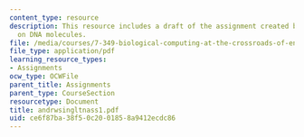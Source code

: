 ```yaml
---
content_type: resource
description: This resource includes a draft of the assignment created by the student
  on DNA molecules.
file: /media/courses/7-349-biological-computing-at-the-crossroads-of-engineering-and-science-spring-2005/ce6f87ba38f50c2001858a9412ecdc86_andrwsingltnass1.pdf
file_type: application/pdf
learning_resource_types:
- Assignments
ocw_type: OCWFile
parent_title: Assignments
parent_type: CourseSection
resourcetype: Document
title: andrwsingltnass1.pdf
uid: ce6f87ba-38f5-0c20-0185-8a9412ecdc86
---
```

